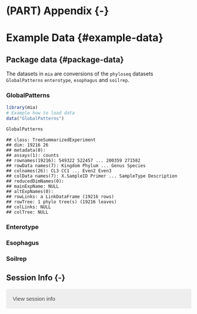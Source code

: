 # (PART) Appendix {-}

# Example Data {#example-data}

<script>
document.addEventListener("click", function (event) {
    if (event.target.classList.contains("rebook-collapse")) {
        event.target.classList.toggle("active");
        var content = event.target.nextElementSibling;
        if (content.style.display === "block") {
            content.style.display = "none";
        } else {
            content.style.display = "block";
        }
    }
})
</script>

<style>
.rebook-collapse {
  background-color: #eee;
  color: #444;
  cursor: pointer;
  padding: 18px;
  width: 100%;
  border: none;
  text-align: left;
  outline: none;
  font-size: 15px;
}

.rebook-content {
  padding: 0 18px;
  display: none;
  overflow: hidden;
  background-color: #f1f1f1;
}
</style>

## Package data {#package-data}

The datasets in `mia` are conversions of the `phyloseq` datasets 
`GlobalPatterns` `enterotype`, `esophagus` and `soilrep`.

### GlobalPatterns


```r
library(mia)
# Example how to load data
data("GlobalPatterns")

GlobalPatterns
```

```
## class: TreeSummarizedExperiment 
## dim: 19216 26 
## metadata(0):
## assays(1): counts
## rownames(19216): 549322 522457 ... 200359 271582
## rowData names(7): Kingdom Phylum ... Genus Species
## colnames(26): CL3 CC1 ... Even2 Even3
## colData names(7): X.SampleID Primer ... SampleType Description
## reducedDimNames(0):
## mainExpName: NULL
## altExpNames(0):
## rowLinks: a LinkDataFrame (19216 rows)
## rowTree: 1 phylo tree(s) (19216 leaves)
## colLinks: NULL
## colTree: NULL
```

### Enterotype


### Esophagus


### Soilrep


## Session Info {-}

<button class="rebook-collapse">View session info</button>
<div class="rebook-content">
```
R version 4.1.0 (2021-05-18)
Platform: x86_64-pc-linux-gnu (64-bit)
Running under: Ubuntu 20.04.2 LTS

Matrix products: default
BLAS/LAPACK: /usr/lib/x86_64-linux-gnu/openblas-pthread/libopenblasp-r0.3.8.so

locale:
 [1] LC_CTYPE=en_US.UTF-8       LC_NUMERIC=C              
 [3] LC_TIME=en_US.UTF-8        LC_COLLATE=en_US.UTF-8    
 [5] LC_MONETARY=en_US.UTF-8    LC_MESSAGES=C             
 [7] LC_PAPER=en_US.UTF-8       LC_NAME=C                 
 [9] LC_ADDRESS=C               LC_TELEPHONE=C            
[11] LC_MEASUREMENT=en_US.UTF-8 LC_IDENTIFICATION=C       

attached base packages:
[1] stats4    stats     graphics  grDevices utils     datasets  methods  
[8] base     

other attached packages:
 [1] mia_1.1.7                      TreeSummarizedExperiment_2.1.3
 [3] Biostrings_2.61.1              XVector_0.33.0                
 [5] SingleCellExperiment_1.15.1    SummarizedExperiment_1.23.1   
 [7] Biobase_2.53.0                 GenomicRanges_1.45.0          
 [9] GenomeInfoDb_1.29.3            IRanges_2.27.0                
[11] S4Vectors_0.31.0               BiocGenerics_0.39.1           
[13] MatrixGenerics_1.5.1           matrixStats_0.59.0            
[15] BiocStyle_2.21.3               rebook_1.3.0                  

loaded via a namespace (and not attached):
 [1] ggbeeswarm_0.6.0            colorspace_2.0-2           
 [3] ellipsis_0.3.2              scuttle_1.3.0              
 [5] BiocNeighbors_1.11.0        bit64_4.0.5                
 [7] fansi_0.5.0                 decontam_1.13.0            
 [9] splines_4.1.0               codetools_0.2-18           
[11] sparseMatrixStats_1.5.0     cachem_1.0.5               
[13] knitr_1.33                  scater_1.21.2              
[15] jsonlite_1.7.2              cluster_2.1.2              
[17] graph_1.71.2                BiocManager_1.30.16        
[19] compiler_4.1.0              assertthat_0.2.1           
[21] Matrix_1.3-4                fastmap_1.1.0              
[23] lazyeval_0.2.2              BiocSingular_1.9.1         
[25] htmltools_0.5.1.1           tools_4.1.0                
[27] rsvd_1.0.5                  gtable_0.3.0               
[29] glue_1.4.2                  GenomeInfoDbData_1.2.6     
[31] reshape2_1.4.4              dplyr_1.0.7                
[33] Rcpp_1.0.7                  jquerylib_0.1.4            
[35] vctrs_0.3.8                 ape_5.5                    
[37] nlme_3.1-152                DECIPHER_2.21.0            
[39] DelayedMatrixStats_1.15.0   xfun_0.24                  
[41] stringr_1.4.0               beachmat_2.9.0             
[43] lifecycle_1.0.0             irlba_2.3.3                
[45] XML_3.99-0.6                zlibbioc_1.39.0            
[47] MASS_7.3-54                 scales_1.1.1               
[49] parallel_4.1.0              yaml_2.2.1                 
[51] memoise_2.0.0               gridExtra_2.3              
[53] ggplot2_3.3.5               sass_0.4.0                 
[55] stringi_1.7.3               RSQLite_2.2.7              
[57] ScaledMatrix_1.1.0          tidytree_0.3.4             
[59] permute_0.9-5               filelock_1.0.2             
[61] BiocParallel_1.27.2         rlang_0.4.11               
[63] pkgconfig_2.0.3             bitops_1.0-7               
[65] evaluate_0.14               lattice_0.20-44            
[67] purrr_0.3.4                 treeio_1.17.2              
[69] CodeDepends_0.6.5           bit_4.0.4                  
[71] tidyselect_1.1.1            plyr_1.8.6                 
[73] magrittr_2.0.1              bookdown_0.22              
[75] R6_2.5.0                    generics_0.1.0             
[77] DelayedArray_0.19.1         DBI_1.1.1                  
[79] mgcv_1.8-36                 pillar_1.6.1               
[81] RCurl_1.98-1.3              tibble_3.1.3               
[83] dir.expiry_1.1.0            crayon_1.4.1               
[85] utf8_1.2.2                  rmarkdown_2.9              
[87] viridis_0.6.1               grid_4.1.0                 
[89] blob_1.2.2                  vegan_2.5-7                
[91] digest_0.6.27               tidyr_1.1.3                
[93] munsell_0.5.0               DirichletMultinomial_1.35.0
[95] beeswarm_0.4.0              viridisLite_0.4.0          
[97] vipor_0.4.5                 bslib_0.2.5.1              
```
</div>
